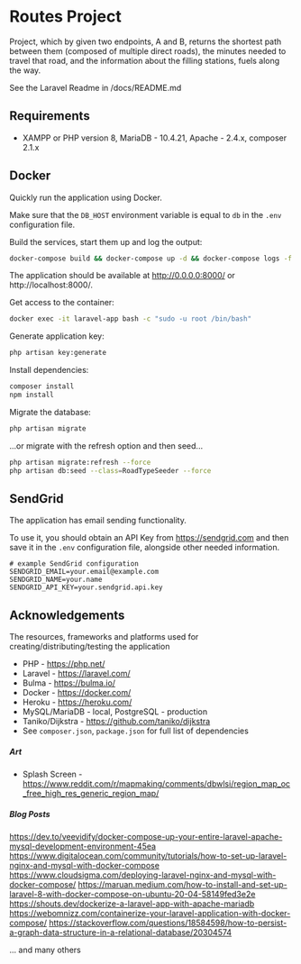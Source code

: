 # Routes Project

Project, which by given two endpoints, A and B, returns the shortest path between them (composed of multiple direct roads), the minutes needed to travel that road, and the information about the filling stations, fuels along the way.

See the Laravel Readme in /docs/README.md

## Requirements
- XAMPP or PHP version 8, MariaDB - 10.4.21, Apache - 2.4.x, composer 2.1.x

## Docker
Quickly run the application using Docker.

Make sure that the ```DB_HOST``` environment variable is equal to ```db``` in the ```.env``` configuration file.

Build the services, start them up and log the output:

```bash
docker-compose build && docker-compose up -d && docker-compose logs -f 
```

The application should be available at http://0.0.0.0:8000/ or http://localhost:8000/.

Get access to the container:
```bash
docker exec -it laravel-app bash -c "sudo -u root /bin/bash"
```

Generate application key:
```bash
php artisan key:generate
```

Install dependencies:
```bash
composer install
npm install
```

Migrate the database:
```bash
php artisan migrate
```

...or migrate with the refresh option and then seed... 

```bash
php artisan migrate:refresh --force
php artisan db:seed --class=RoadTypeSeeder --force
```

## SendGrid
The application has email sending functionality.

To use it, you should obtain an API Key from https://sendgrid.com and then save it in the ```.env``` configuration file, alongside 
other needed information.

```dotenv
# example SendGrid configuration
SENDGRID_EMAIL=your.email@example.com
SENDGRID_NAME=your.name
SENDGRID_API_KEY=your.sendgrid.api.key
```

## Acknowledgements

The resources, frameworks and platforms used for creating/distributing/testing the application

- PHP - https://php.net/
- Laravel - https://laravel.com/
- Bulma - https://bulma.io/
- Docker - https://docker.com/
- Heroku - https://heroku.com/
- MySQL/MariaDB - local, PostgreSQL - production
- Taniko/Dijkstra - https://github.com/taniko/dijkstra
- See `composer.json`, `package.json` for full list of dependencies

##### Art
- Splash Screen - https://www.reddit.com/r/mapmaking/comments/dbwlsi/region_map_oc_free_high_res_generic_region_map/

#####  Blog Posts

https://dev.to/veevidify/docker-compose-up-your-entire-laravel-apache-mysql-development-environment-45ea
https://www.digitalocean.com/community/tutorials/how-to-set-up-laravel-nginx-and-mysql-with-docker-compose
https://www.cloudsigma.com/deploying-laravel-nginx-and-mysql-with-docker-compose/
https://maruan.medium.com/how-to-install-and-set-up-laravel-8-with-docker-compose-on-ubuntu-20-04-58149fed3e2e
https://shouts.dev/dockerize-a-laravel-app-with-apache-mariadb
https://webomnizz.com/containerize-your-laravel-application-with-docker-compose/
https://stackoverflow.com/questions/18584598/how-to-persist-a-graph-data-structure-in-a-relational-database/20304574

... and many others

